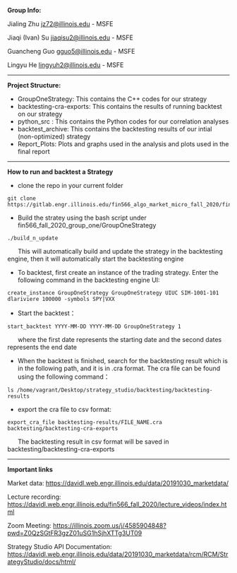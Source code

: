 **Group Info:**

Jialing Zhu jz72@illinois.edu - MSFE

Jiaqi (Ivan) Su jiaqisu2@illinois.edu - MSFE

Guancheng Guo gguo5@illinois.edu - MSFE

Lingyu He lingyuh2@illinois.edu - MSFE

---

**Project Structure:**

- GroupOneStrategy: This contains the C++ codes for our strategy 
- backtesting-cra-exports: This contains the results of running backtest on our strategy 
- python_src : This contains the Python codes for our correlation analyses 
- backtest_archive: This contains the backtesting results of our intial (non-optimized) strategy
- Report_Plots: Plots and graphs used in the analysis and plots used in the final report

---

**How to run and backtest a Strategy**

- clone the repo in your current folder
```
git clone https://gitlab.engr.illinois.edu/fin566_algo_market_micro_fall_2020/fin566_fall_2020_group_one.git
```
- Build the stratey using the bash script under fin566_fall_2020_group_one/GroupOneStrategy
```
./build_n_update
```

&nbsp;&nbsp;&nbsp;&nbsp;&nbsp;&nbsp;This will automatically build and update the strategy in the backtesting engine, then it will automatically start the backtesting engine


- To backtest, first create an instance of the trading strategy. Enter the following command in the backtesting engine UI:
```
create_instance GroupOneStrategy GroupOneStrategy UIUC SIM-1001-101 dlariviere 100000 -symbols SPY|VXX
```

- Start the backtest：
```
start_backtest YYYY-MM-DD YYYY-MM-DD GroupOneStrategy 1
```

&nbsp;&nbsp;&nbsp;&nbsp;&nbsp;&nbsp;where the first date represents the starting date and the second dates represents the end date


- When the backtest is finished, search for the backtesting result which is in the following path, and it is in .cra format. The cra file can be found using the following command：
```
ls /home/vagrant/Desktop/strategy_studio/backtesting/backtesting-results
```

- export the cra file to csv format:
```
export_cra_file backtesting-results/FILE_NAME.cra backtesting/backtesting-cra-exports
```

&nbsp;&nbsp;&nbsp;&nbsp;&nbsp;&nbsp;The backtesting result in csv format will be saved in backtesting/backtesting-cra-exports

---


**Important links**

Market data: https://davidl.web.engr.illinois.edu/data/20191030_marketdata/

Lecture recording: https://davidl.web.engr.illinois.edu/fin566_fall_2020/lecture_videos/index.html

Zoom Meeting: https://illinois.zoom.us/j/4585904848?pwd=Z0QzSGtFR3gzZ01uSG1hSjhXTTg3UT09

Strategy Studio API Documentation: https://davidl.web.engr.illinois.edu/data/20191030_marketdata/rcm/RCM/StrategyStudio/docs/html/